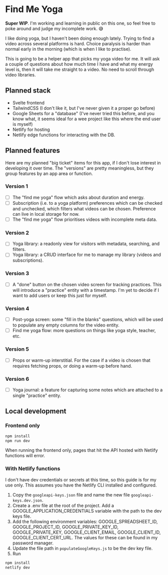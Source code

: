 # Find Me Yoga

**Super WIP**. I'm working and learning in public on this one, so feel free to poke around and judge my incomplete work. 😅

I like doing yoga, but I haven't been doing enough lately. Trying to find a video across several platforms is hard. Choice paralysis is harder than normal early in the morning (which is when I like to practise).

This is going to be a helper app that picks my yoga video for me. It will ask a couple of questions about how much time I have and what my energy level is, then it will take me straight to a video. No need to scroll through video libraries.

## Planned stack

- Svelte frontend
- TailwindCSS (I don't like it, but I've never given it a proper go before)
- Google Sheets for a "database" (I've never tried this before, and you know what, it seems ideal for a wee project like this where the end user is myself)
- Netlify for hosting
- Netlify edge functions for interacting with the DB.

## Planned features

Here are my planned "big ticket" items for this app, if I don't lose interest in developing it over time. The "versions" are pretty meaningless, but they group features by an app area or function.

### Version 1
- [ ] The "find me yoga" flow which asks about duration and energy.
- [ ] Subscription (i.e. to a yoga platform) preferences which can be checked and unchecked, which filters what videos can be chosen. Preference can live in local storage for now.
- [ ] The "find me yoga" flow prioritises videos with incomplete meta data.

### Version 2
- [ ] Yoga library: a readonly view for visitors with metadata, searching, and filters.
- [ ] Yoga library: a CRUD interface for me to manage my library (videos and subscriptions).

### Version 3
- [ ] A "done" button on the chosen video screen for tracking practices. This will introduce a "practice" entity with a timestamp. I'm yet to decide if I want to add users or keep this just for myself.

### Version 4
- [ ] Post-yoga screen: some "fill in the blanks" questions, which will be used to populate any empty columns for the video entity.
- [ ] Find me yoga flow: more questions on things like yoga style, teacher, etc.

### Version 5
- [ ] Props or warm-up interstitial. For the case if a video is chosen that requires fetching props, or doing a warm-up before hand.

### Version 6
- [ ] Yoga journal: a feature for capturing some notes which are attached to a single "practice" entity.

## Local development

### Frontend only

```bash
npm install
npm run dev
```

When running the frontend only, pages that hit the API hosted with Netlify functions will error.

### With Netlify functions

I don't have dev credentials or secrets at this time, so this guide is for my use only. This assumes you have the Netlify CLI installed and configured.

1. Copy the `googleapi-keys.json` file and name the new file `googleapi-keys.dev.json`.
2. Create a .env file at the root of the project. Add a GOOGLE_APPLICATION_CREDENTIALS variable with the path to the dev keys file.
3. Add the following environment variables: GOOGLE_SPREADSHEET_ID, GOOGLE_PROJECT_ID, GOOGLE_PRIVATE_KEY_ID, GOOGLE_PRIVATE_KEY, GOOGLE_CLIENT_EMAIL, GOOGLE_CLIENT_ID, GOOGLE_CLIENT_CERT_URL. The values for these can be found in my password manager.
4. Update the file path in `populateGoogleKeys.js` to be the dev key file.
5. Run

```bash
npm install
netlify dev
```